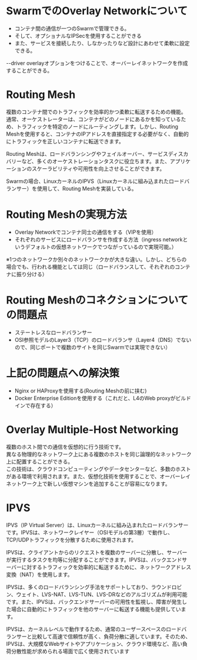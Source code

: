 # SwarmでのOverlay Networkについて
- コンテナ間の通信が一つのSwarmで管理できる。
- そして、オプショナルなIPSecを使用することができる
- また、サービスを接続したり、しなかったりなど設計にあわせて柔軟に設定できる。

--driver overlayオプションをつけることで、オーバーレイネットワークを作成することができる。<br>

# Routing Mesh
複数のコンテナ間でのトラフィックを効率的かつ柔軟に転送するための機能。<br>
通常、オーケストレーターは、コンテナがどのノードにあるかを知っているため、トラフィックを特定のノードにルーティングします。しかし、Routing Meshを使用すると、コンテナのIPアドレスを直接指定する必要がなく、自動的にトラフィックを正しいコンテナに転送できます。

Routing Meshは、ロードバランシングやフェイルオーバー、サービスディスカバリーなど、多くのオーケストレーションタスクに役立ちます。また、アプリケーションのスケーラビリティや可用性を向上させることができます。

Swarmの場合、LinuxカーネルのIPVS（Linuxカーネルに組み込まれたロードバランサー）を使用して、Routing Meshを実装している。


# Routing Meshの実現方法
- Overlay Networkでコンテナ同士の通信をする（VIPを使用）
- それぞれのサービスにロードバランサを作成する方法（ingress networkというデフォルトの仮想ネットワークでつながっているので実現可能。）

※1つのネットワークか別々のネットワークかが大きな違い。しかし、どちらの場合でも、行われる機能としては同じ（ロードバランスして、それぞれのコンテナに振り分ける）

# Routing Meshのコネクションについての問題点
- ステートレスなロードバランサー
- OSI参照モデルのLayer3（TCP）のロードバランサ（Layer4（DNS）でないので、同じポートで複数のサイトを同じSwarmでは実現できない）

# 上記の問題点への解決策
- Nginx or HAProxyを使用する(Routing Meshの前に挟む)
- Docker Enterprise Editionを使用する（これだと、L4のWeb proxyがビルドインで存在する）

# Overlay Multiple-Host Networking
複数のホスト間での通信を仮想的に行う技術です。<br>
異なる物理的なネットワーク上にある複数のホストを同じ論理的なネットワーク上に配置することができる。<br>
この技術は、クラウドコンピューティングやデータセンターなど、多数のホストがある環境で利用されます。また、仮想化技術を使用することで、オーバーレイネットワーク上で新しい仮想マシンを追加することが容易になります。<br>

# IPVS
IPVS（IP Virtual Server）は、Linuxカーネルに組み込まれたロードバランサーです。IPVSは、ネットワークレイヤー（OSIモデルの第3層）で動作し、TCP/UDPトラフィックを分散するために使用されます。

IPVSは、クライアントからのリクエストを複数のサーバーに分散し、サーバーが実行するタスクを均等に分配することができます。IPVSは、バックエンドサーバーに対するトラフィックを効率的に転送するために、ネットワークアドレス変換（NAT）を使用します。

IPVSは、多くのロードバランシング手法をサポートしており、ラウンドロビン、ウェイト、LVS-NAT、LVS-TUN、LVS-DRなどのアルゴリズムが利用可能です。また、IPVSは、バックエンドサーバーの可用性を監視し、障害が発生した場合に自動的にトラフィックを他のサーバーに転送する機能も提供しています。

IPVSは、カーネルレベルで動作するため、通常のユーザースペースのロードバランサーと比較して高速で信頼性が高く、負荷分散に適しています。そのため、IPVSは、大規模なWebサイトやアプリケーション、クラウド環境など、高い負荷分散性能が求められる場面で広く使用されています
